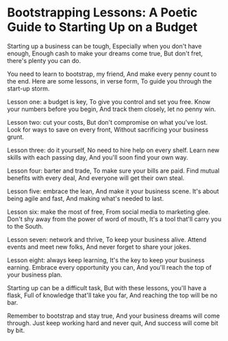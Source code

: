 # Bootstrapping Lessons: A Poetic Guide to Starting Up on a Budget

Starting up a business can be tough,
Especially when you don't have enough,
Enough cash to make your dreams come true,
But don't fret, there's plenty you can do.

You need to learn to bootstrap, my friend,
And make every penny count to the end.
Here are some lessons, in verse form,
To guide you through the start-up storm.

Lesson one: a budget is key,
To give you control and set you free.
Know your numbers before you begin,
And track them closely, let no penny win.

Lesson two: cut your costs,
But don't compromise on what you've lost.
Look for ways to save on every front,
Without sacrificing your business grunt.

Lesson three: do it yourself,
No need to hire help on every shelf.
Learn new skills with each passing day,
And you'll soon find your own way.

Lesson four: barter and trade,
To make sure your bills are paid.
Find mutual benefits with every deal,
And everyone will get their own steal.

Lesson five: embrace the lean,
And make it your business scene.
It's about being agile and fast,
And making what's needed to last.

Lesson six: make the most of free,
From social media to marketing glee.
Don't shy away from the power of word of mouth,
It's a tool that'll carry you to the South.

Lesson seven: network and thrive,
To keep your business alive.
Attend events and meet new folks,
And never forget to share your jokes.

Lesson eight: always keep learning,
It's the key to keep your business earning.
Embrace every opportunity you can,
And you'll reach the top of your business plan.

Starting up can be a difficult task,
But with these lessons, you'll have a flask,
Full of knowledge that'll take you far,
And reaching the top will be no bar.

Remember to bootstrap and stay true,
And your business dreams will come through.
Just keep working hard and never quit,
And success will come bit by bit.